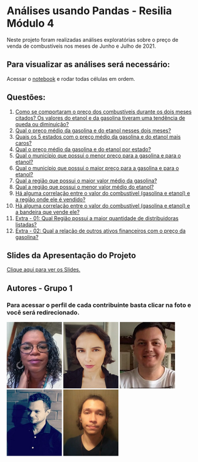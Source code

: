 
# Análises usando Pandas - Resilia Módulo 4

Neste projeto foram realizadas análises exploratórias sobre o preço de venda de combustíveis nos meses de Junho e Julho de 2021.




## Para visualizar as análises será necessário:
Acessar o [notebook](https://www.kaggle.com/mrcioestevamdasilva/modulo-4-pandas-resilia) e rodar todas células em ordem.


## Questões:

1. [Como se comportaram o preço dos combustíveis durante os dois meses citados? Os valores do etanol e da gasolina tiveram uma tendência de queda ou diminuição?](https://www.kaggle.com/mrcioestevamdasilva/modulo-4-pandas-resilia?scriptVersionId=88011783&cellId=53)
2. [Qual o preço médio da gasolina e do etanol nesses dois meses?](https://www.kaggle.com/mrcioestevamdasilva/modulo-4-pandas-resilia?scriptVersionId=88011783&cellId=66)
3. [Quais os 5 estados com o preço médio da gasolina e do etanol mais caros?](https://www.kaggle.com/mrcioestevamdasilva/modulo-4-pandas-resilia?scriptVersionId=88011783&cellId=71)
4. [Qual o preço médio da gasolina e do etanol por estado?](https://www.kaggle.com/mrcioestevamdasilva/modulo-4-pandas-resilia?scriptVersionId=88011783&cellId=78)
5. [Qual o município que possui o menor preço para a gasolina e para o etanol?](https://www.kaggle.com/mrcioestevamdasilva/modulo-4-pandas-resilia?scriptVersionId=88011783&cellId=88)
6. [Qual o município que possui o maior preço para a gasolina e para o etanol?](https://www.kaggle.com/mrcioestevamdasilva/modulo-4-pandas-resilia?scriptVersionId=88011783&cellId=95)
7. [Qual a região que possui o maior valor médio da gasolina?](https://www.kaggle.com/mrcioestevamdasilva/modulo-4-pandas-resilia?scriptVersionId=88011783&cellId=104)
8. [Qual a região que possui o menor valor médio do etanol?](https://www.kaggle.com/mrcioestevamdasilva/modulo-4-pandas-resilia?scriptVersionId=88011783&cellId=108)
9. [Há alguma correlação entre o valor do combustível (gasolina e etanol) e a região onde ele é vendido?](https://www.kaggle.com/mrcioestevamdasilva/modulo-4-pandas-resilia?scriptVersionId=88011783&cellId=111)
10. [Há alguma correlação entre o valor do combustível (gasolina e etanol) e a bandeira que vende ele?](https://www.kaggle.com/mrcioestevamdasilva/modulo-4-pandas-resilia?scriptVersionId=88011783&cellId=138)
11. [Extra - 01: Qual Região possui a maior quantidade de distribuidoras listadas?](https://www.kaggle.com/mrcioestevamdasilva/modulo-4-pandas-resilia?scriptVersionId=88011783&cellId=145)
12. [Extra - 02: Qual a relação de outros ativos financeiros com o preço da gasolina?](https://www.kaggle.com/mrcioestevamdasilva/modulo-4-pandas-resilia?scriptVersionId=88011783&cellId=151)
## Slides da Apresentação do Projeto

[Clique aqui para ver os Slides.](https://prezi.com/i/zfkyft9ysy-5/resilia-modulo-4-pandas/)
## Autores - Grupo 1
### Para acessar o perfil de cada contribuinte basta clicar na foto e você será redirecionado.


[![Analu de Morais Francisco](./imagens/rsz_6203da26a690f.png)][ss1]
[![Dayana Prado](./imagens/rsz_6203d7f808e94.png)][ss2]
[![Márcio Estevam da Silva](./imagens/rsz_6203da9f928bf.png)][ss3]
[![Vitor Hugo Cuccovia Palmieri](./imagens/rsz_6203d9d54d077.png)][ss4]
[![Vitor Rafael Vieira Antunes](./imagens/rsz_6203da75be150.png)][ss5]



[ss1]: https://github.com/analumf
[ss2]: https://github.com/AyaMinue
[ss3]: https://github.com/Mestevam1976
[ss4]: https://github.com/vpurple23
[ss5]: https://github.com/viltoncio

